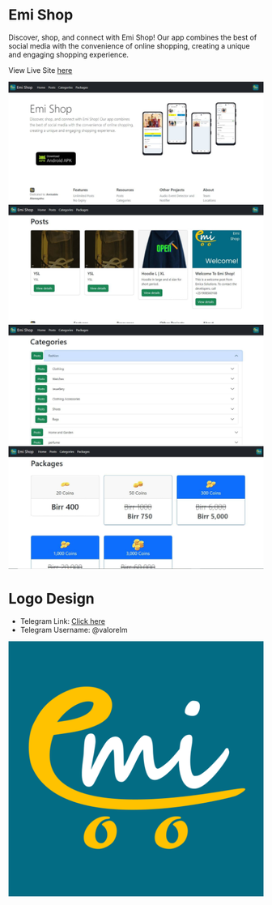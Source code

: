 # Emi Shop

Discover, shop, and connect with Emi Shop! Our app combines the best of social media with the convenience of online shopping, creating a unique and engaging shopping experience.

View Live Site [here](https://emishopapp.onrender.com/)

![emishop_landing](./emishop_landing.jpg)
![emishop_posts](./emishop_posts.jpg)
![emishop_categories](./emishop_categories.jpg)
![emishop_packages](./emishop_packages.jpg)

# Logo Design
 - Telegram Link: [Click here](https://t.me/valorelm)
 - Telegram Username: @valorelm 
 
![logo](./logo.png)


